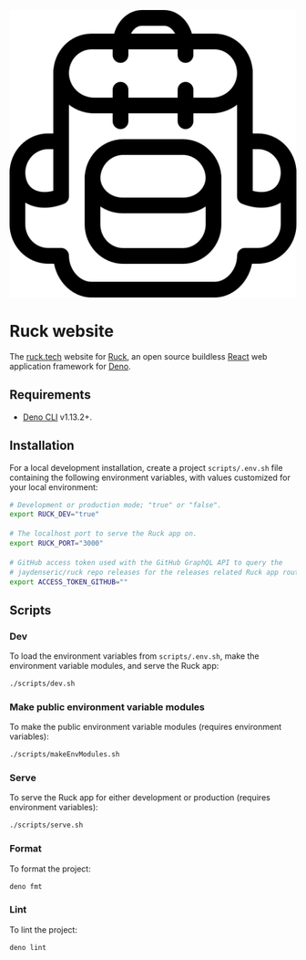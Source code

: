 ![Ruck logo](./public/logos/ruck.svg)

# Ruck website

The [ruck.tech](https://ruck.tech) website for
[Ruck](https://github.com/jaydenseric/ruck), an open source buildless
[React](https://reactjs.org) web application framework for
[Deno](https://deno.land).

## Requirements

- [Deno CLI](https://deno.land/#installation) v1.13.2+.

## Installation

For a local development installation, create a project `scripts/.env.sh` file
containing the following environment variables, with values customized for your
local environment:

```sh
# Development or production mode; "true" or "false".
export RUCK_DEV="true"

# The localhost port to serve the Ruck app on.
export RUCK_PORT="3000"

# GitHub access token used with the GitHub GraphQL API to query the
# jaydenseric/ruck repo releases for the releases related Ruck app routes.
export ACCESS_TOKEN_GITHUB=""
```

## Scripts

### Dev

To load the environment variables from `scripts/.env.sh`, make the environment
variable modules, and serve the Ruck app:

```sh
./scripts/dev.sh
```

### Make public environment variable modules

To make the public environment variable modules (requires environment
variables):

```sh
./scripts/makeEnvModules.sh
```

### Serve

To serve the Ruck app for either development or production (requires environment
variables):

```sh
./scripts/serve.sh
```

### Format

To format the project:

```sh
deno fmt
```

### Lint

To lint the project:

```sh
deno lint
```
